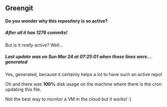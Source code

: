 ## Greengit

#### Do you wonder why this repository is so active?

##### After all it has 1276 commits!

But is it *really* active? Well...

##### Last update was on Sun Mar 24 at 07:25:01 when those lines were... generated

Yes, generated, because it certainly helps a lot to have such an active repo!

Oh and there was **100%** disk usage on the machine
where there is the cron updating this file.

Not the best way to monitor a VM in the cloud but it works! :)
